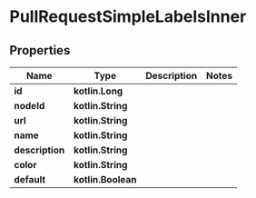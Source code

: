 
# PullRequestSimpleLabelsInner

## Properties
Name | Type | Description | Notes
------------ | ------------- | ------------- | -------------
**id** | **kotlin.Long** |  | 
**nodeId** | **kotlin.String** |  | 
**url** | **kotlin.String** |  | 
**name** | **kotlin.String** |  | 
**description** | **kotlin.String** |  | 
**color** | **kotlin.String** |  | 
**default** | **kotlin.Boolean** |  | 



